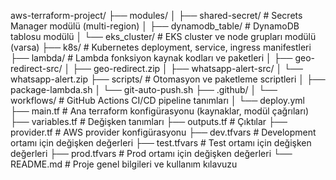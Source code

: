 aws-terraform-project/
├── modules/
│   ├── shared-secret/          # Secrets Manager modülü (multi-region)
│   ├── dynamodb_table/         # DynamoDB tablosu modülü
│   └── eks_cluster/            # EKS cluster ve node grupları modülü (varsa)
├── k8s/                       # Kubernetes deployment, service, ingress manifestleri
├── lambda/                    # Lambda fonksiyon kaynak kodları ve paketleri
│   ├── geo-redirect-src/
│   ├── geo-redirect.zip
│   ├── whatsapp-alert-src/
│   └── whatsapp-alert.zip
├── scripts/                   # Otomasyon ve paketleme scriptleri
│   ├── package-lambda.sh
│   └── git-auto-push.sh
├── .github/
│   └── workflows/             # GitHub Actions CI/CD pipeline tanımları
│       └── deploy.yml
├── main.tf                   # Ana terraform konfigürasyonu (kaynaklar, modül çağrıları)
├── variables.tf              # Değişken tanımları
├── outputs.tf                # Çıktılar
├── provider.tf               # AWS provider konfigürasyonu
├── dev.tfvars                # Development ortamı için değişken değerleri
├── test.tfvars               # Test ortamı için değişken değerleri
├── prod.tfvars               # Prod ortamı için değişken değerleri
└── README.md                 # Proje genel bilgileri ve kullanım kılavuzu
